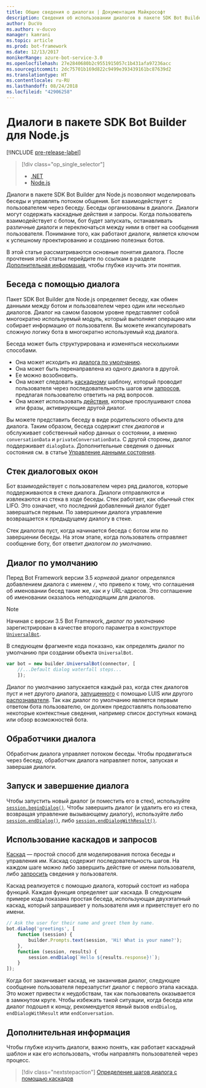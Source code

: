 ```yaml
---
title: Общие сведения о диалогах | Документация Майкрософт
description: Сведения об использовании диалогов в пакете SDK Bot Builder для Node.js для моделирования бесед и управления потоком общения.
author: DucVo
ms.author: v-ducvo
manager: kamrani
ms.topic: article
ms.prod: bot-framework
ms.date: 12/13/2017
monikerRange: azure-bot-service-3.0
ms.openlocfilehash: 27e2840680b2c9551915057c1b431afa97236acc
ms.sourcegitcommit: 2dc75701b169d822c9499e393439161bc87639d2
ms.translationtype: HT
ms.contentlocale: ru-RU
ms.lasthandoff: 08/24/2018
ms.locfileid: "42906258"
---
```

# <a name="dialogs-in-the-bot-builder-sdk-for-nodejs"></a>Диалоги в пакете SDK Bot Builder для Node.js

[!INCLUDE [pre-release-label](../includes/pre-release-label-v3.md)]

> [!div class="op_single_selector"]
> - [.NET](../dotnet/bot-builder-dotnet-dialogs.md)
> - [Node.js](../nodejs/bot-builder-nodejs-dialog-overview.md)

Диалоги в пакете SDK Bot Builder для Node.js позволяют моделировать беседы и управлять потоком общения. Бот взаимодействует с пользователем через беседу. Беседы организованы в диалоги. Диалоги могут содержать каскадные действия и запросы. Когда пользователь взаимодействует с ботом, бот будет запускать, останавливать различные диалоги и переключаться между ними в ответ на сообщения пользователя. Понимание того, как работают диалоги, является ключом к успешному проектированию и созданию полезных ботов. 

В этой статье рассматриваются основные понятия диалога. После прочтения этой статьи перейдите по ссылкам в разделе [Дополнительная информация](#next-steps), чтобы глубже изучить эти понятия.

## <a name="conversations-through-dialogs"></a>Беседа с помощью диалога

Пакет SDK Bot Builder для Node.js определяет беседу, как обмен данными между ботом и пользователем через один или несколько диалогов. Диалог на самом базовом уровне представляет собой многократно используемый модуль, который выполняет операцию или собирает информацию от пользователя. Вы можете инкапсулировать сложную логику бота в многократно используемый код диалога.

Беседа может быть структурирована и изменяться несколькими способами.

- Она может исходить из [диалога по умолчанию](#default-dialog).
- Она может быть перенаправлена из одного диалога в другой.
- Ее можно возобновить.
- Она может следовать [каскадному](bot-builder-nodejs-dialog-waterfall.md) шаблону, который проводит пользователя через последовательность шагов или [запросов](bot-builder-nodejs-dialog-prompt.md), предлагая пользователю ответить на ряд вопросов.
- Она может использовать [действия](bot-builder-nodejs-dialog-actions.md), которые прослушивают слова или фразы, активирующие другой диалог. 

Вы можете представить беседу в виде родительского объекта для диалога. Таким образом, беседа содержит *стек диалогов* и обслуживает собственный набор данных о состоянии, а именно `conversationData` и `privateConversationData`. С другой стороны, диалог поддерживает `dialogData`. Дополнительные сведения о данных состояния см. в статье [Управление данными состояния](bot-builder-nodejs-state.md).

## <a name="dialog-stack"></a>Стек диалоговых окон

Бот взаимодействует с пользователем через ряд диалогов, которые поддерживаются в стеке диалога. Диалоги отправляются и извлекаются из стека в ходе беседы. Стек работает, как обычный стек LIFO. Это означает, что последний добавленный диалог будет завершаться первым. По завершении диалога управление возвращается к предыдущему диалогу в стеке.

Стек диалогов пуст, когда начинается беседа с ботом или по завершении беседы. На этом этапе, когда пользователь отправляет сообщение боту, бот ответит *диалогом по умолчанию*.

## <a name="default-dialog"></a>Диалог по умолчанию

Перед Bot Framework версии 3.5 *корневой* диалог определялся добавлением диалога с именем `/`, что привело к тому, что соглашения об именовании бесед такие же, как и у URL-адресов. Это соглашение об именовании оказалось неподходящим для диалогов. 

> [!NOTE]
> Начиная с версии 3.5 Bot Framework, *диалог по умолчанию* зарегистрирован в качестве второго параметра в конструкторе [`UniversalBot`](https://docs.botframework.com/en-us/node/builder/chat-reference/classes/_botbuilder_d_.universalbot.html#constructor).  

В следующем фрагменте кода показано, как определять диалог по умолчанию при создании объекта `UniversalBot`.

```javascript
var bot = new builder.UniversalBot(connector, [
    //...Default dialog waterfall steps...
    ]);
```

Диалог по умолчанию запускается каждый раз, когда стек диалогов пуст и нет другого диалога, [запущенного](bot-builder-nodejs-dialog-actions.md) с помощью LUIS или другого [распознавателя](bot-builder-nodejs-recognize-intent-messages.md). Так как диалог по умолчанию является первым ответом бота пользователю, он должен предоставлять пользователю некоторые контекстные сведения, например список доступных команд или обзор возможностей бота.

## <a name="dialog-handlers"></a>Обработчики диалога

Обработчик диалога управляет потоком беседы. Чтобы продвигаться через беседу, обработчик диалога направляет поток, запуская и завершая диалоги. 

## <a name="starting-and-ending-dialogs"></a>Запуск и завершение диалога

Чтобы запустить новый диалог (и поместить его в стек), используйте [`session.beginDialog()`](http://docs.botframework.com/en-us/node/builder/chat-reference/classes/_botbuilder_d_.session#begindialog). Чтобы завершить диалог (и удалить его из стека, возвращая управление вызывающему диалогу), используйте либо [`session.endDialog()`](http://docs.botframework.com/en-us/node/builder/chat-reference/classes/_botbuilder_d_.session#enddialog), либо [`session.endDialogWithResult()`](http://docs.botframework.com/en-us/node/builder/chat-reference/classes/_botbuilder_d_.session#enddialogwithresult). 

## <a name="using-waterfalls-and-prompts"></a>Использование каскадов и запросов

[Каскад](bot-builder-nodejs-dialog-waterfall.md) — простой способ для моделирования потока беседы и управления им. Каскад содержит последовательность шагов. На каждом шаге можно либо завершить действие от имени пользователя, либо [запросить](bot-builder-nodejs-dialog-prompt.md) сведения у пользователя.

Каскад реализуется с помощью диалога, который состоит из набора функций. Каждая функция определяет шаг каскада. В следующем примере кода показана простая беседа, использующая двухэтапный каскад, который запрашивает у пользователя имя и приветствует его по имени.

```javascript
// Ask the user for their name and greet them by name.
bot.dialog('greetings', [
    function (session) {
        builder.Prompts.text(session, 'Hi! What is your name?');
    },
    function (session, results) {
        session.endDialog(`Hello ${results.response}!`);
    }
]);
```

Когда бот заканчивает каскад, не заканчивая диалог, следующее сообщение пользователя перезапустит диалог с первого этапа каскада. Это может привести к неудобствам, так как пользователь оказывается в замкнутом круге. Чтобы избежать такой ситуации, когда беседа или диалог подошел к концу, рекомендуется явный вызов `endDialog`, `endDialogWithResult` или `endConversation`.

## <a name="next-steps"></a>Дополнительная информация

Чтобы глубже изучить диалоги, важно понять, как работает каскадный шаблон и как его использовать, чтобы направлять пользователей через процесс.

> [!div class="nextstepaction"]
> [Определение шагов диалога с помощью каскадов](bot-builder-nodejs-dialog-waterfall.md)
